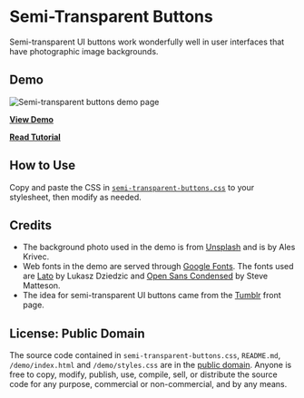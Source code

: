 # Semi-Transparent Buttons
Semi-transparent UI buttons work wonderfully well in user interfaces that have photographic image backgrounds.

## Demo
![Semi-transparent buttons demo page](http://cdn.sixrevisions.com/0482-01-semi-transparent-buttons-demo-page.jpg)

**[View Demo](http://cdn.sixrevisions.com/demos/semi-transparent-buttons/demo/index.html)**

**[Read Tutorial](http://sixrevisions.com/css/semi-transparent-buttons/)**

## How to Use
Copy and paste the CSS in [`semi-transparent-buttons.css`](https://github.com/sixrevisions/semi-transparent-buttons/blob/master/semi-transparent-buttons.css) to your stylesheet, then modify as needed.

## Credits
- The background photo used in the demo is from [Unsplash](https://unsplash.imgix.net/photo-1414170562806-9d670e90c091?q=75&fm=jpg&s=6c387bbc7da45696b37e293b15dfa535) and is by Ales Krivec.
- Web fonts in the demo are served through [Google Fonts](https://www.google.com/fonts). The fonts used are [Lato](https://www.google.com/fonts/specimen/Lato) by Lukasz Dziedzic and [Open Sans Condensed](https://www.google.com/fonts/specimen/Open+Sans+Condensed) by Steve Matteson.
- The idea for semi-transparent UI buttons came from the [Tumblr](https://www.tumblr.com/) front page.

## License: Public Domain
The source code contained in `semi-transparent-buttons.css`, `README.md`, `/demo/index.html` and `/demo/styles.css` are in the [public domain](https://github.com/sixrevisions/semi-transparent-buttons/blob/master/LICENSE). Anyone is free to copy, modify, publish, use, compile, sell, or distribute the source code for any purpose, commercial or non-commercial, and by any means.

